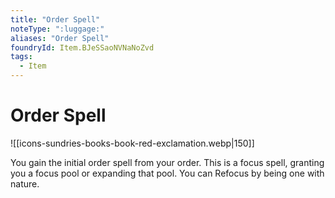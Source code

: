 ```yaml
---
title: "Order Spell"
noteType: ":luggage:"
aliases: "Order Spell"
foundryId: Item.BJeSSaoNVNaNoZvd
tags:
  - Item
---
```


# Order Spell
![[icons-sundries-books-book-red-exclamation.webp|150]]

You gain the initial order spell from your order. This is a focus spell, granting you a focus pool or expanding that pool. You can Refocus by being one with nature.

